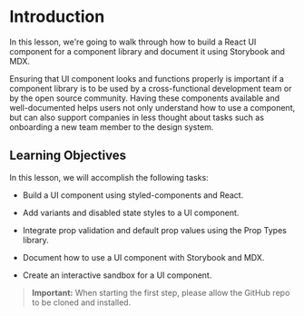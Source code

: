 # Introduction

In this lesson, we're going to walk through how to build a React UI component for a component library and document it using Storybook and MDX.

Ensuring that UI component looks and functions properly is important if a component library is to be used by a cross-functional development team or by the open source community. Having these components available and well-documented helps users not only understand how to use a component, but can also support companies in less thought about tasks such as onboarding a new team member to the design system.

## Learning Objectives

In this lesson, we will accomplish the following tasks:

* Build a UI component using styled-components and React.

* Add variants and disabled state styles to a UI component.

* Integrate prop validation and default prop values using the Prop Types library.

* Document how to use a UI component with Storybook and MDX.

* Create an interactive sandbox for a UI component.

> **Important:** When starting the first step, please allow the GitHub repo to be cloned and installed.

